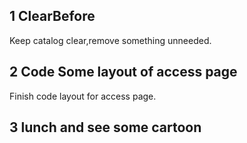 ## 1 ClearBefore

Keep catalog clear,remove something unneeded.

## 2 Code Some layout of access page

Finish code layout for access page.

## 3 lunch and see some cartoon
